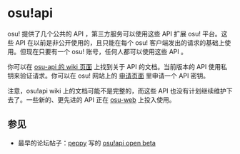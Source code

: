 # osu!api

osu! 提供了几个公共的 API ，第三方服务可以使用这些 API 扩展 osu! 平台。这些 API 在以前是非公开使用的，且只能在每个 osu! 客户端发出的请求的基础上使用。但现在只要有一个 osu! 账号，任何人都可以使用这些 API 。

你可以在 [osu-api 的 wiki 页面](https://github.com/ppy/osu-api/wiki) 上找到关于 API 的文档。当前版本的 API 使用私钥来验证请求。你可以在 osu! 网站上的 [申请页面](https://osu.ppy.sh/p/api) 里申请一个 API 密钥。

注意，osu!api wiki 上的文档可能不是完整的，而这些 API 也没有计划继续维护下去了。一些新的、更先进的 API 正在 [osu-web](https://github.com/ppy/osu-web) 上投入使用。

## 参见

- 最早的论坛帖子：[peppy](https://osu.ppy.sh/users/2) 写的 [osu!api open beta](https://osu.ppy.sh/community/forums/topics/141240)
